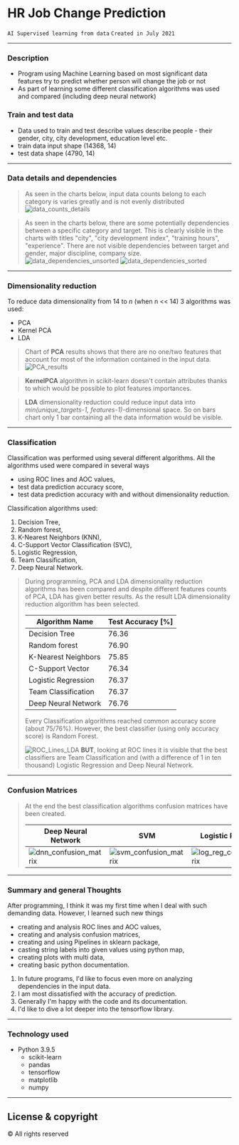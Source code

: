 # HR Job Change Prediction
```AI Supervised learning from data```
```Created in July 2021```

---

### Description
- Program using Machine Learning based on most significant data features try to predict whether person will change the job or not
- As part of learning some different classification algorithms was used and compared (including deep neural network)

### Train and test data
- Data used to train and test describe values describe people - their gender, city, city development, education level etc.
- train data input shape (14368, 14)
- test data shape (4790, 14)
---

### Data details and dependencies
> As seen in the charts below, input data counts belong to each category is varies greatly and is not evenly distributed
> ![data_counts_details](img/data_counts_details.png)

> As seen in the charts below, there are some potentially dependencies between a specific category and target. 
> This is clearly visible in the charts with titles "city", "city development index", "training hours", "experience".
> There are not visible dependencies between target and gender, major discipline, company size.
> ![data_dependencies_unsorted](img/data_dependencies_unsorted.png)
> ![data_dependencies_sorted](img/data_dependencies_sorted.png)

---

### Dimensionality reduction
To reduce data dimensionality from 14 to *n* (when n << 14) 3 algorithms was used:
* PCA
* Kernel PCA
* LDA

> Chart of **PCA** results shows that there are no one/two features that account for most of the information contained in the input data.
> ![PCA_results](img/PCA_histogram.png)

> **KernelPCA** algorithm in scikit-learn doesn't contain attributes thanks to which would be possible to plot features importances.

> **LDA** dimensionality reduction could reduce input data into *min(unique_targets-1, features-1)*-dimensional space. 
> So on bars chart only 1 bar containing all the data information would be visible.

---

### Classification
Classification was performed using several different algorithms. 
All the algorithms used were compared in several ways
+ using ROC lines and AOC values,
+ test data prediction accuracy score,
+ test data prediction accuracy with and without dimensionality reduction.

Classification algorithms used:
1. Decision Tree,
2. Random forest,
3. K-Nearest Neighbors (KNN),
4. C-Support Vector Classification (SVC),
5. Logistic Regression,
6. Team Classification,
7. Deep Neural Network.

> During programming, PCA and LDA dimensionality reduction algorithms has been compared and 
> despite different features counts of PCA, LDA has given better results. 
> As the result LDA dimensionality reduction algorithm has been selected.
> 
> Algorithm Name      | Test Accuracy \[%] |
> --------------------|--------------------|
> Decision Tree       |        76.36      |
> Random forest       |        76.90      |
> K-Nearest Neighbors |        75.85      |
> C-Support Vector    |        76.34      |
> Logistic Regression |        76.37      |
> Team Classification |        76.37      |
> Deep Neural Network |        76.76      |
> 
> Every Classification algorithms reached common accuracy score (about 75/76%). 
> However, the best classifier (using only accuracy score) is Random Forest.
> 
> ![ROC_Lines_LDA](img/lda_roc_comparison.png)
> **BUT**, looking at ROC lines it is visible that the best classifiers are Team Classification and (with a difference of 1 in ten thousand)
> Logistic Regression and Deep Neural Network.

---

### Confusion Matrices
> At the end the best classification algorithms confusion matrices have been created.
> 
> Deep Neural Network | SVM | Logistic Regression |
> --------------------|-----|---------------------|
> ![dnn_confusion_matrix](img/dnn_confusion_matrix.png) | ![svm_confusion_matrix](img/svm_confusion_matrix.png) | ![log_reg_confusion_matrix](img/log_reg_confusion_matrix.png) |

---

### Summary and general Thoughts

After programming, I think it was my first time when I deal with such demanding data. 
However, I learned such new things
+ creating and analysis ROC lines and AOC values, 
+ creating and analysis confusion matrices, 
+ creating and using Pipelines in sklearn package,
+ casting string labels into given values using python map,
+ creating plots with multi data,
+ creating basic python documentation.

1. In future programs, I'd like to focus even more on analyzing dependencies in the input data. 
2. I am most dissatisfied with the accuracy of prediction.
3. Generally I'm happy with the code and its documentation. 
4. I'd like to dive a lot deeper into the tensorflow library.

---

### Technology used
+ Python 3.9.5
    + scikit-learn
    + pandas
    + tensorflow
    + matplotlib
    + numpy

---

## License & copyright
© All rights reserved
